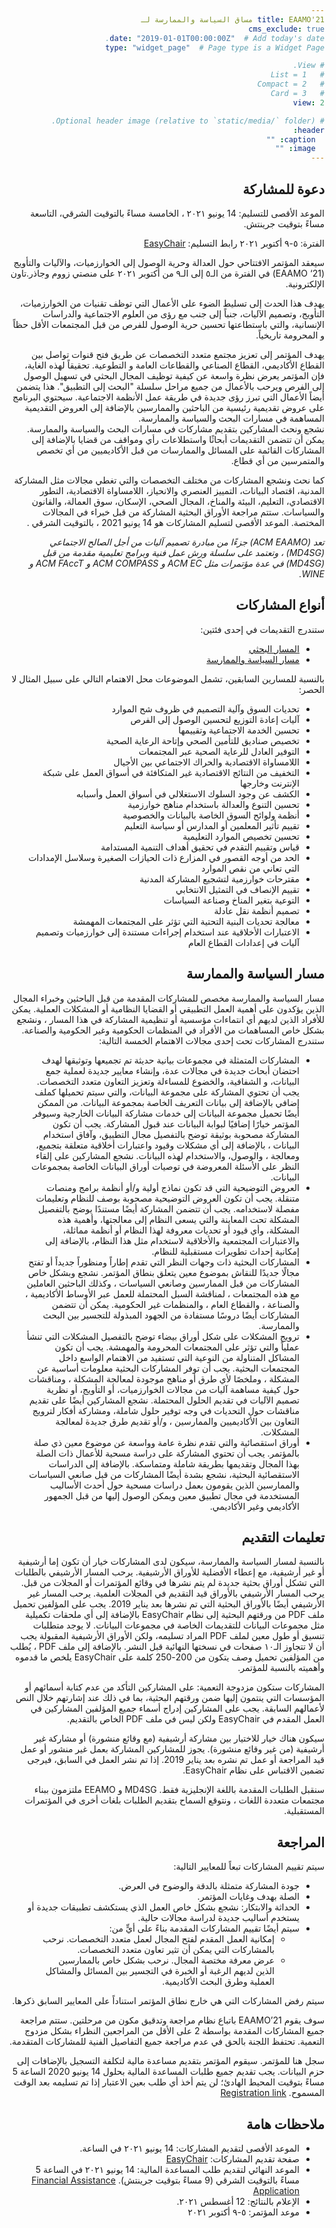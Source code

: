```yaml
---
title: EAAMO'21 مساق السياسة والممارسة لـ
cms_exclude: true
date: "2019-01-01T00:00:00Z"  # Add today's date.
type: "widget_page"  # Page type is a Widget Page

# View.
#   1 = List
#   2 = Compact
#   3 = Card
view: 2

# Optional header image (relative to `static/media/` folder).
header:
  caption: ""
  image: ""
---
```

<html dir="rtl">

## دعوة للمشاركة

الموعد الأقصى للتسليم: 14 يونيو ٢٠٢١ ، الخامسة مساءً بالتوقيت الشرقي، التاسعة مساءً بتوقيت جرينتش.

الفترة: ٥-٩ أكتوبر ٢٠٢١
رابط التسليم: [EasyChair](https://easychair.org/conferences/?conf=eaamo21)

سيعقد المؤتمر الافتتاحي حول العدالة وحرية الوصول إلى الخوارزميات، والآليات والتأويج (EAAMO ‘21) في الفترة من الـ٥ إلى الـ٩ من أكتوبر ٢٠٢١ على منصتي زووم  وجاذر.تاون الإلكترونية.
 
يهدف هذا الحدث إلى تسليط الضوء على الأعمال التي توظف تقنيات من الخوارزميات، التأويج، وتصميم الآليات، جنباً إلى جنب مع رؤى من العلوم الاجتماعية والدراسات الإنسانية، والتي باستطاعتها تحسين حرية الوصول للفرص من قبل المجتمعات الأقل حظاً و المحرومة تاريخياً.  

يهدف المؤتمر إلى تعزيز مجتمع متعدد التخصصات عن طريق فتح قنوات تواصل بين القطاع الأكاديمي، القطاع الصناعي والقطاعات العامة و التطوعية. تحقيقاً لهذه الغاية، فإن المؤتمر يعرض نظرة واسعة عن كيفية توظيف المجال البحثي في تسهيل الوصول إلى الفرص ويرحب بالأعمال من جميع مراحل سلسلة "البحث إلى التطبيق". هذا يتضمن أيضاً الأعمال التي تبرز رؤى جديدة في طريقة عمل الأنظمة الاجتماعية. سيحتوي البرنامج على عروض تقديمية رئيسية من الباحثين والممارسين بالإضافة إلى العروض التقديمية المساهمة في مسارات البحث والسياسة والممارسة.   
نشجع ونحث المشاركين بتقديم مشاركات في مسارات البحث والسياسة والممارسة. يمكن أن تتضمن التقديمات أبحاثًا واستطلاعات رأي ومواقف من قضايا بالإضافة إلى المشاركات القائمة على المسائل والممارسات من قبل الأكاديميين من أي تخصص والمتمرسين من أي قطاع.

كما نحث ونشجع المشاركات من مختلف التخصصات والتي تغطي مجالات مثل المشاركة المدنية، اقتصاد البيانات، التمييز العنصري والانحياز، اللامساواة الاقتصادية، التطور الاقتصادي، التعليم، البيئة والمناخ، المجال الصحي، الإسكان، سوق العمالة، والقانون والسياسات. ستتم مراجعة الأوراق البحثية المشاركة من قبل خبراء في المجالات المختصة. الموعد الأقصى لتسليم المشاركات هو 14 يونيو 2021 ،  بالتوقيت الشرقي .

*تعد (ACM EAAMO) جزءًا من مبادرة تصميم آليات من أجل الصالح الاجتماعي (MD4SG) ، وتعتمد على سلسلة ورش عمل فنية وبرامج تعليمية مقدمة من قبل (MD4SG) في عدة مؤتمرات مثل ACM EC و ACM COMPASS و ACM FAccT و WINE.*

## أنواع المشاركات

ستندرج التقديمات في إحدى فئتين:
- [المسار البحثي](https://eaamo.org/cfpresearchar/)
- [مسار السياسة والممارسة](https://eaamo.org/cfppolicyar)
 

بالنسبة للمسارين السابقين، تشمل الموضوعات محل الاهتمام التالي على سبيل المثال لا الحصر:
- تحديات السوق وآلية التصميم في ظروف شح الموارد
- آليات إعادة التوزيع لتحسين الوصول إلى الفرص
- تحسين الخدمة الاجتماعية وتقييمها
- تخصيص صناديق للتأمين الصحي وإتاحة الرعاية الصحية
- التوفير العادل للرعاية الصحية عبر المجتمعات
- اللامساواة الاقتصادية والحراك الاجتماعي بين الأجيال
- التخفيف من النتائج الاقتصادية غير المتكافئة في أسواق العمل على شبكة الإنترنت وخارجها
- الكشف عن وجود السلوك الاستغلالي في أسواق العمل وأسبابه
- تحسين التنوع والعدالة باستخدام مناهج خوارزمية
- أنظمة ولوائح السوق الخاصة بالبيانات والخصوصية
- تقييم تأثير المعلمين أو المدارس أو سياسة التعليم
- تحسين تخصيص الموارد التعليمية
- قياس وتقييم التقدم في تحقيق أهداف التنمية المستدامة
- الحد من أوجه القصور في المزارع ذات الحيازات الصغيرة وسلاسل الإمدادات التي تعاني من نقص الموارد
- مقترحات خوارزمية لتشجيع المشاركة المدنية
- تقييم الإنصاف في التمثيل الانتخابي
- التوعية بتغير المناخ وصناعة السياسات
- تصميم أنظمة نقل عادلة
- معالجة تحديات البنية التحتية التي تؤثر على المجتمعات المهمشة
- الاعتبارات الأخلاقية عند استخدام إجراءات مستندة إلى خوارزميات وتصميم آليات في إعدادات القطاع العام

## مسار السياسة والممارسة
 
مسار السياسة والممارسة مخصص للمشاركات المقدمة من قبل الباحثين وخبراء المجال الذين يؤكدون على أهمية العمل التطبيقي أو القضايا النظامية أو المشكلات العملية. يمكن للأفراد الذين لديهم أي انتماءات مؤسسية أو تنظيمية المشاركة في هذا المسار ، ونشجع بشكل خاص المساهمات من الأفراد في المنظمات الحكومية وغير الحكومية والصناعة. ستندرج المشاركات تحت إحدى مجالات الاهتمام الخمسة التالية:
- المشاركات المتمثلة في مجموعات بيانية حديثة تم تجميعها وتوثيقها لهدف احتضان أبحاث جديدة في مجالات عدة، وإنشاء معايير جديدة لعملية جمع البيانات، و الشفافية، والخضوع للمساءلة وتعزيز التعاون متعدد التخصصات. يجب أن تحتوي المشاركة على مجموعة البيانات، والتي سيتم تحميلها كملف إضافي بالإضافة إلى بيانات التعريف الخاصة بمجموعة البيانات. من الممكن أيضًا تحميل مجموعة البيانات إلى خدمات مشاركة البيانات الخارجية وسيوفر المؤتمر خيارًا إضافيًا لبوابة البيانات عند قبول المشاركة. يجب أن تكون المشاركة مصحوبة بوثيقة توضح بالتفصيل مجال التطبيق، وآفاق استخدام البيانات ، بالإضافة إلى أي مشكلات وقيود واعتبارات أخلاقية متعلقة بتجميع، ومعالجة ، والوصول، والاستخدام لهذه البيانات. نشجع المشاركين على إلقاء النظر على الأسئلة المعروضة في توصيات أوراق البيانات الخاصة بمجموعات البيانات.
- العروض التوضيحية التي قد تكون نماذج أولية و/أو أنظمة برامج ومنصات متنقلة. يجب أن تكون العروض التوضيحية مصحوبة بوصف للنظام وتعليمات مفصلة لاستخدامه. يجب أن تتضمن المشاركة أيضًا مستندًا يوضح بالتفصيل المشكلة تحت المعاينة والتي يسعى النظام إلى معالجتها، وأهمية هذه المشكلة، وأي قيود أو تحديات معروفة لهذا النظام أو أنظمة مماثلة، والاعتبارات المجتمعية والأخلاقية لاستخدام مثل هذا النظام، بالإضافة إلى إمكانية إحداث تطويرات مستقبلية للنظام.
- المشاركات البحثية ذات وجهات النظر التي تقدم إطاراً ومنظوراً جديداً أو تفتح مجالًا جديدًا للنقاش بموضوع معين يتعلق بنطاق المؤتمر. نشجع وبشكل خاص المشاركات من قبل الممارسين وصانعي السياسات ، وكذلك الباحثين العاملين مع هذه المجتمعات ، لمناقشة السبل المحتملة للعمل عبر الأوساط الأكاديمية ، والصناعة ، والقطاع العام ، والمنظمات غير الحكومية. يمكن أن تتضمن المشاركات أيضًا دروسًا مستفادة من الجهود المبذولة للتجسير بين البحث والممارسة.
- ترويج المشكلات على شكل أوراق بيضاء توضح بالتفصيل المشكلات التي تنشأ عملياً والتي تؤثر على المجتمعات المحرومة والمهمشة. يجب أن تكون المشاكل المتناولة من النوعية التي تستفيد من الاهتمام الواسع داخل المجتمعات البحثية. يجب أن توفر المشاركات البحثية معلومات أساسية عن المشكلة ، وملخصًا لأي طرق أو مناهج موجودة لمعالجة المشكلة ، ومناقشات حول كيفية مساهمة آليات من مجالات الخوارزميات، أو التأويج، أو نظرية تصميم الآليات في تقديم الحلول المحتملة. نشجع المشاركين أيضًا على تقديم مناقشات حول التحديات في وجه توفير حلول شاملة، ومشاركة أفكار لترويج التعاون بين الأكاديميين والممارسين ، و/أو تقديم طرق جديدة لمعالجة المشكلات.
- أوراق استقصائية والتي تقدم نظرة عامة وواسعة عن موضوع معين ذي صلة بالمؤتمر. يجب أن تحتوي المشاركة على دراسة مسحية للأعمال ذات الصلة بهذا المجال وتقديمها بطريقة شاملة ومتماسكة. بالإضافة إلى الدراسات الاستقصائية البحثية، نشجع بشدة أيضًا المشاركات من قبل صانعي السياسات والممارسين الذين يقومون بعمل دراسات مسحية حول أحدث الأساليب المستخدمة في مجال تطبيق معين ويمكن الوصول إليها من قبل الجمهور الأكاديمي وغير الأكاديمي.


## تعليمات التقديم

بالنسبة لمسار السياسة والممارسة، سيكون لدى المشاركات خيار أن تكون إما أرشيفية أو غير أرشيفية، مع إعطاء الأفضلية للأوراق الأرشيفية. يرحب المسار الأرشيفي بالطلبات التي تشكل أوراق بحثية جديدة لم يتم نشرها في وقائع المؤتمرات أو المجلات من قبل. يرحب المسار الأرشيفي بالأوراق قيد التقديم في المجلات العلمية. يرحب المسار غير الأرشيفي أيضًا بالأوراق البحثية التي تم نشرها بعد يناير 2019. يجب على المؤلفين تحميل ملف PDF من ورقتهم البحثية إلى نظام  EasyChair بالإضافة إلى أي ملحقات تكميلية مثل مجموعات البيانات للتقديمات الخاصة في مجموعات البيانات.  لا يوجد متطلبات تنسيق أو طول معين لملف PDF المراد تسليمه، ولكن الأوراق الأرشيفية المقبولة يجب أن لا تتجاوز الـ١٠ صفحات في نسختها النهائية قبل النشر. بالإضافة إلى ملف PDF ، يُطلب من المؤلفين تحميل وصف يتكون من 200-250 كلمة على EasyChair  يلخص ما قدموه وأهميته بالنسبة للمؤتمر.

المشاركات ستكون مزدوجة التعمية: على المشاركين التأكد من عدم كتابة أسمائهم أو المؤسسات التي ينتمون إليها ضمن ورقتهم البحثية، بما في ذلك عند إشارتهم خلال النص لأعمالهم السابقة. يجب على المشاركين إدراج أسماء جميع المؤلفين المشاركين في العمل المقدم في EasyChair ولكن ليس في ملف PDF الخاص بالتقديم.

سيكون هناك خيار للاختيار بين مشاركة أرشيفية (مع وقائع منشورة) أو مشاركة غير أرشيفية (من غير وقائع منشورة). يجوز للمشاركين المشاركة بعمل غير منشور أو عمل قيد المراجعة أو عمل تم نشره بعد يناير 2019. إذا تم نشر العمل في السابق، فيرجى تضمين الاقتباس على نظام EasyChair.

سنقبل الطلبات المقدمة باللغة الإنجليزية فقط. MD4SG و EEAMO ملتزمون ببناء مجتمعات متعددة اللغات ، ونتوقع السماح بتقديم الطلبات بلغات أخرى في المؤتمرات المستقبلية.

## المراجعة 
 
سيتم تقييم المشاركات تبعاً للمعايير التالية:
- جودة المشاركة متمثلة بالدقة والوضوح في العرض.
- الصلة بهدف وغايات المؤتمر.
- الحداثة والابتكار: نشجع بشكل خاص العمل الذي يستكشف تطبيقات جديدة أو يستخدم أساليب جديدة لدراسة مجالات حالية.
- سيتم أيضًا تقييم المشاركات المقدمة بناءً على أيٍّ من:
  - إمكانية العمل المقدم لفتح المجال لعمل متعدد التخصصات. نرحب بالمشاركات التي يمكن أن تثير تعاون متعدد التخصصات.
  - عرض معرفة مختصة المجال. نرحب بشكل خاص بالممارسين الذين لديهم الرغبة أو الخبرة في التجسير بين المسائل والمشاكل العملية وطرق البحث الأكاديمية.

سيتم رفض المشاركات التي هي خارج نطاق المؤتمر استناداً على المعايير السابق ذكرها.

سوف يقوم EAAMO’21 باتباع نظام مراجعة وتدقيق مكون من مرحلتين. ستتم مراجعة جميع المشاركات المقدمة بواسطة 2 على الأقل من المراجعين النظراء بشكل مزدوج التعمية. تحتفظ اللجنة بالحق في عدم مراجعة جميع التفاصيل الفنية للمشاركات المتقدمة.

سجل هنا للمؤتمر. سيقوم المؤتمر بتقديم مساعدة مالية لتكلفة التسجيل بالإضافات إلى حزم البيانات. يجب تقديم جميع طلبات المساعدة المالية بحلول 14 يونيو 2020 الساعة 5 مساءً بتوقيت المحيط الهادئ؛ لن يتم أخذ أي طلب بعين الاعتبار إذا تم تسليمه بعد الوقت المسموح. [Registration link](https://eaamo.org/registration) 

## ملاحظات هامة

- الموعد الأقصى لتقديم المشاركات: 14 يونيو ٢٠٢١ في الساعة.
- صفحة تقديم المشاركات: [EasyChair](https://easychair.org/conferences/?conf=eaamo21)
- الموعد النهائي لتقديم طلب المساعدة المالية: 14 يونيو ٢٠٢١ في الساعة 5 مساءً بالتوقيت الشرقي (9 مساءً بتوقيت جرينتش). [Financial Assistance Application](https://forms.gle/AP9nmLStPzHSrqMv7)
- الإعلام بالنتائج: 12 أغسطس ٢٠٢١.
- موعد المؤتمر: ٥-٩ أكتوبر ٢٠٢١
